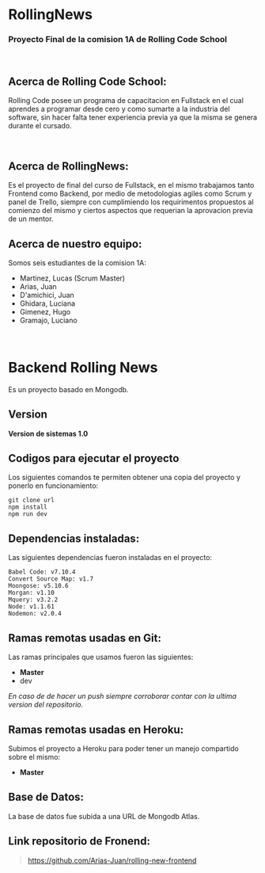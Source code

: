 # RollingNews
### Proyecto Final de la comision 1A de Rolling Code School
<br>

## Acerca de Rolling Code School:
Rolling Code posee un programa de capacitacion en Fullstack en el cual aprendes a programar desde cero y como sumarte a la industria del software, sin hacer falta tener experiencia previa ya que la misma se genera durante el cursado.

<br>

## Acerca de RollingNews:
Es el proyecto de final del curso de Fullstack, en el mismo trabajamos tanto Frontend como Backend, por medio de metodologias agiles como Scrum y panel de Trello, siempre con cumplimiendo los requirimentos propuestos al comienzo del mismo y ciertos aspectos que requerian la aprovacion previa de un mentor.

## Acerca de nuestro equipo:
Somos seis estudiantes de la comision 1A:
- Martinez, Lucas (Scrum Master)
- Arias, Juan
- D'amichici, Juan
- Ghidara, Luciana
- Gimenez, Hugo
- Gramajo, Luciano

<br>

# Backend Rolling News
Es un proyecto basado en Mongodb.
## Version
**Version de sistemas 1.0**

## Codigos para ejecutar el proyecto
Los siguientes comandos te permiten obtener una copia del proyecto y ponerlo en funcionamiento:

```
git clone url
npm install
npm run dev
```

## Dependencias instaladas:
Las siguientes dependencias fueron instaladas en el proyecto:

    Babel Code: v7.10.4
    Convert Source Map: v1.7
    Moongose: v5.10.6
    Morgan: v1.10
    Mquery: v3.2.2
    Node: v1.1.61
    Nodemon: v2.0.4

## Ramas remotas usadas en Git:
Las ramas principales que usamos fueron las siguientes:
- **Master**
- dev

*En caso de de hacer un push siempre corroborar contar con la ultima version del repositorio.*

## Ramas remotas usadas en Heroku:
Subimos el proyecto a Heroku para poder tener un manejo compartido sobre el mismo:
- **Master**

## Base de Datos:
La base de datos fue subida a una URL de Mongodb Atlas.

## Link repositorio de Fronend:
> https://github.com/Arias-Juan/rolling-new-frontend

